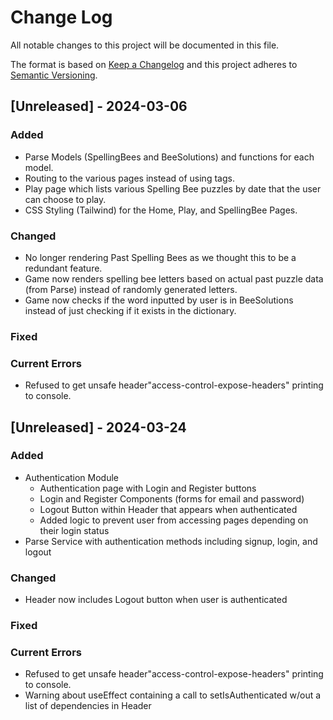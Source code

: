 # Change Log
All notable changes to this project will be documented in this file.
 
The format is based on [Keep a Changelog](http://keepachangelog.com/)
and this project adheres to [Semantic Versioning](http://semver.org/).
 
## [Unreleased] - 2024-03-06
 
### Added
- Parse Models (SpellingBees and BeeSolutions) and functions for each model.
- Routing to the various pages instead of using <a> tags.
- Play page which lists various Spelling Bee puzzles by date that the user can choose to play.
- CSS Styling (Tailwind) for the Home, Play, and SpellingBee Pages.
 
### Changed
- No longer rendering Past Spelling Bees as we thought this to be a redundant feature.
- Game now renders spelling bee letters based on actual past puzzle data (from Parse) instead of randomly generated letters.
- Game now checks if the word inputted by user is in BeeSolutions instead of just checking if it exists in the dictionary.

### Fixed


### Current Errors
- Refused to get unsafe header"access-control-expose-headers" printing to console.

## [Unreleased] - 2024-03-24

### Added
- Authentication Module
    - Authentication page with Login and Register buttons
    - Login and Register Components (forms for email and password)
    - Logout Button within Header that appears when authenticated
    - Added logic to prevent user from accessing pages depending on their login status
- Parse Service with authentication methods including signup, login, and logout
 
### Changed
- Header now includes Logout button when user is authenticated

### Fixed


### Current Errors
- Refused to get unsafe header"access-control-expose-headers" printing to console.
- Warning about useEffect containing a call to setIsAuthenticated w/out a list of dependencies in Header